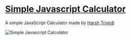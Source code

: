 # [Simple Javascript Calculator](https://harsh98trivedi.github.io/Simple-JavaScript-Calculator) 

A simple JavaScript Calculator made by [Harsh Trivedi](https://harsh98trivedi.github.io)

![Simple Javascript Calculator](https://raw.githubusercontent.com/harsh98trivedi/Simple-JavaScript-Calculator/master/meta.jpg)
